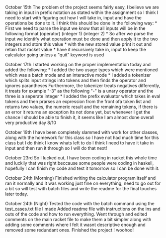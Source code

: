 October 15th
The problem of the project seems fairly easy, I believe we are taking in input in prefix notation as stated within the assignment so I think I need to start with 
figuring out how I will take in, input and have the operations be done to it. 
I think this should be done in the following way:
    * First we need to parse the input we know that all inputs will be in the following format (operator) (integer 1) (integer 2)
    * So after we parse the input we identify what operation must be done and then apply it to the two integers and store this value
    * with the new stored value print it out and retain that racket value
    * have it recursively take in, input to keep the calculator going unless a "quit" keyword is used

October 17th
I started working on the proper implementation today and added the following:
    * I added the two usage types which were mentioned which was a batch mode and an interactive mode 
    * I added a tokenizer which splits input strings into tokens and then finds the operator and ignores parantheses
    Furthermore, the tokenizer treats negatives differently, it treats for example "-3" as the following "-" is a unary operator and the three is a seperate integer
    * I added the prefix evaluator which takes in eval tokens and then prarses an expression from the front ofa token list and returns two values, the numeric result and the remaining tokens, if there is an error it returns an exception 
    Its not done yet, but whenever I get the chance I should be able to finish it, it seems like I am almost done overall very productive day 8/10

October 19th
I have been completely slammed with work for other classes, along with the homework for this class so I have not had much time for this class but I do think I know whats left to do
I think I need to have it take in input and then run it through so I will do that next!

October 23rd
So I lucked out, I have been coding in racket this whole time and luckily that was right beccause some people were coding in haskell, hopefully I can finish my code and test it tomorrow so I can be done with it.

October 24th (Morning)
Finished writing the calculator program itself and ran it normally and it was working just fine on everything, need to go out for a bit so will test with batch files and write the readme for the final touches later today.

October 24th (Night)
Tested the code with the batch command using the test_cases.txt file I made
Added readme file with instructions on the ins and outs of the code and how to run everything.
Went through and edited comments on the main racket file to make them a bit simpler along with adding some comments where I felt it wasnt descriptive enough and removed some redundant ones.
Finished the project ! woohoo!